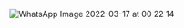![WhatsApp Image 2022-03-17 at 00 22 14](https://user-images.githubusercontent.com/73781928/158695618-73387029-7bb2-48df-adca-1993dc8f794e.jpeg)
